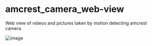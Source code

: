 # amcrest_camera_web-view
Web view of videos and pictures taken by motion detecting amcrest camera.

![image](https://github.com/nerillosa/amcrest_camera_web-view/assets/4867918/d222713e-edef-43d5-84e7-437ba58a26a1)
